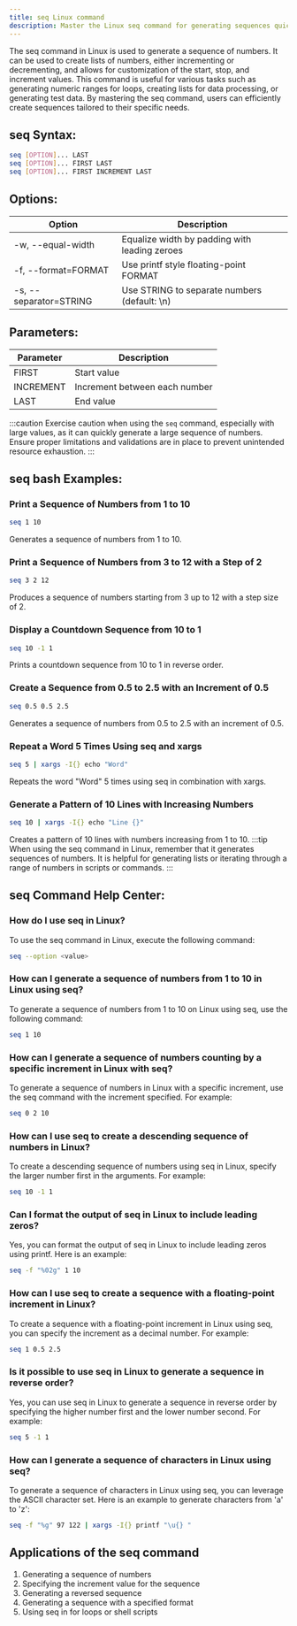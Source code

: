 ```yaml
---
title: seq Linux command
description: Master the Linux seq command for generating sequences quickly and efficiently. Learn how to create incremental or decremental sequences with ease.
---
```


The seq command in Linux is used to generate a sequence of numbers. It can be used to create lists of numbers, either incrementing or decrementing, and allows for customization of the start, stop, and increment values. This command is useful for various tasks such as generating numeric ranges for loops, creating lists for data processing, or generating test data. By mastering the seq command, users can efficiently create sequences tailored to their specific needs.
## seq Syntax:
```bash
seq [OPTION]... LAST
seq [OPTION]... FIRST LAST
seq [OPTION]... FIRST INCREMENT LAST
```
## Options:
| Option | Description                            |
|--------|----------------------------------------|
| -w, --equal-width | Equalize width by padding with leading zeroes  |
| -f, --format=FORMAT | Use printf style floating-point FORMAT  |
| -s, --separator=STRING | Use STRING to separate numbers (default: \n) |

## Parameters:
| Parameter | Description                           |
|-----------|---------------------------------------|
| FIRST     | Start value                            |
| INCREMENT | Increment between each number          |
| LAST      | End value                             |

:::caution
Exercise caution when using the `seq` command, especially with large values, as it can quickly generate a large sequence of numbers. Ensure proper limitations and validations are in place to prevent unintended resource exhaustion.
:::
## seq bash Examples:
### Print a Sequence of Numbers from 1 to 10
```bash
seq 1 10
```
Generates a sequence of numbers from 1 to 10.

### Print a Sequence of Numbers from 3 to 12 with a Step of 2
```bash
seq 3 2 12
```
Produces a sequence of numbers starting from 3 up to 12 with a step size of 2.

### Display a Countdown Sequence from 10 to 1
```bash
seq 10 -1 1
```
Prints a countdown sequence from 10 to 1 in reverse order.

### Create a Sequence from 0.5 to 2.5 with an Increment of 0.5
```bash
seq 0.5 0.5 2.5
```
Generates a sequence of numbers from 0.5 to 2.5 with an increment of 0.5.

### Repeat a Word 5 Times Using seq and xargs
```bash
seq 5 | xargs -I{} echo "Word"
```
Repeats the word "Word" 5 times using seq in combination with xargs.

### Generate a Pattern of 10 Lines with Increasing Numbers
```bash
seq 10 | xargs -I{} echo "Line {}"
```
Creates a pattern of 10 lines with numbers increasing from 1 to 10.
:::tip
When using the seq command in Linux, remember that it generates sequences of numbers. It is helpful for generating lists or iterating through a range of numbers in scripts or commands.
:::

## seq Command Help Center:
### How do I use seq in Linux?
To use the seq command in Linux, execute the following command:
```bash
seq --option <value>
```

### How can I generate a sequence of numbers from 1 to 10 in Linux using seq?
To generate a sequence of numbers from 1 to 10 on Linux using seq, use the following command:
```bash
seq 1 10
```

### How can I generate a sequence of numbers counting by a specific increment in Linux with seq?
To generate a sequence of numbers in Linux with a specific increment, use the seq command with the increment specified. For example:
```bash
seq 0 2 10
```

### How can I use seq to create a descending sequence of numbers in Linux?
To create a descending sequence of numbers using seq in Linux, specify the larger number first in the arguments. For example:
```bash
seq 10 -1 1
```

### Can I format the output of seq in Linux to include leading zeros?
Yes, you can format the output of seq in Linux to include leading zeros using printf. Here is an example:
```bash
seq -f "%02g" 1 10
```

### How can I use seq to create a sequence with a floating-point increment in Linux?
To create a sequence with a floating-point increment in Linux using seq, you can specify the increment as a decimal number. For example:
```bash
seq 1 0.5 2.5
```

### Is it possible to use seq in Linux to generate a sequence in reverse order?
Yes, you can use seq in Linux to generate a sequence in reverse order by specifying the higher number first and the lower number second. For example:
```bash
seq 5 -1 1
```

### How can I generate a sequence of characters in Linux using seq?
To generate a sequence of characters in Linux using seq, you can leverage the ASCII character set. Here is an example to generate characters from 'a' to 'z':
```bash
seq -f "%g" 97 122 | xargs -I{} printf "\u{} "
```
## Applications of the seq command

1. Generating a sequence of numbers
2. Specifying the increment value for the sequence
3. Generating a reversed sequence
4. Generating a sequence with a specified format
5. Using seq in for loops or shell scripts